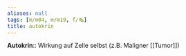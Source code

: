 ```yaml
---
aliases: null
tags: [m/m04, m/m19, f/🗞️]
title: autokrin
---
```

**Autokrin**:: Wirkung auf Zelle selbst (z.B. Maligner [[Tumor]])